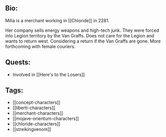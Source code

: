 ## Bio:

Milia is a merchant working in [[Chloride]] in 2281. 

Her company sells energy weapons and high-tech junk. They were forced into Legion territory by the Van Graffs. Does not care for the Legion and wants to return west. Considering a return if the Van Graffs are gone. More forthcoming with female couriers.

## Quests:

- Involved in [[Here's to the Losers]]

## Tags:

- [[concept-characters]]
- [[liberti-characters]]
- [[merchant-characters]]
- [[mojave-orientum-characters]]
- [[chloride-characters]]
- [[streikingvenom]]